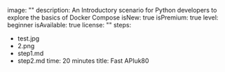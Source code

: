 image: ""
description: An Introductory scenario for Python developers to explore the basics of Docker Compose
isNew: true
isPremium: true
level: beginner
isAvailable: true
license: ""
steps:
- test.jpg
- 2.png
- step1.md
- step2.md
time: 20 minutes
title: Fast APIuk80
